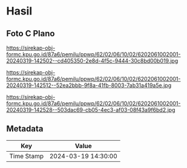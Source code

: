 # Hasil

## Foto C Plano

https://sirekap-obj-formc.kpu.go.id/87a6/pemilu/ppwp/62/02/06/10/02/6202061002001-20240319-142502--cd405350-2e8d-4f5c-9444-30c8bd00b019.jpg

https://sirekap-obj-formc.kpu.go.id/87a6/pemilu/ppwp/62/02/06/10/02/6202061002001-20240319-142512--52ea2bbb-9f8a-41fb-8003-7ab31a419a5e.jpg

https://sirekap-obj-formc.kpu.go.id/87a6/pemilu/ppwp/62/02/06/10/02/6202061002001-20240319-142528--503dac69-cb05-4ec3-af03-08f43a9f6bd2.jpg


## Metadata

| Key        | Value               |
| ---------- | ------------------- |
| Time Stamp | 2024-03-19 14:30:00 |



